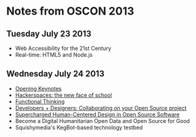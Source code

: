 # Notes from OSCON 2013

## Tuesday July 23 2013

- Web Accessibility for the 21st Century
-  Real-time: HTML5 and Node.js


## Wednesday July 24 2013

- [Opening Keynotes](https://github.com/ascott1/oscon-notes-2013/blob/master/07-24-2013-opening.md)
- [Hackerspaces: the new face of school](https://github.com/ascott1/oscon-notes-2013/blob/master/07-24-2013-hackerspaces_the_new_face_of_school.md)
- [Functional Thinking](https://github.com/ascott1/oscon-notes-2013/blob/master/07-24-2013-functional_thinking.md)
- [Developers + Designers: Collaborating on your Open Source project](https://github.com/ascott1/oscon-notes-2013/blob/master/07-24-2013-developers_%2B_designers.md)
- [Supercharged Human-Centered Design in Open Source Software](https://github.com/ascott1/oscon-notes-2013/blob/master/07-24-2013-supercharged_human-centered_design.md)
- Become a Digital Humanitarian Open Data and Open Source for Good
- Squishymedia's KegBot-based technology testbed